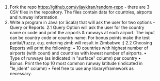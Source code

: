 1. Fork the repo https://github.com/vijaykiran/random-repo - there are 3 CSV files in the repository. The files contain data for countries, airports and runway information.
2. Write a program in Java (or Scala) that will ask the user for two options - Query or Reports.
2.1 Query Option will ask the user for the country name or code and print the airports & runways at each airport. The input can be country code or country name.
For bonus points make the test partial/fuzzy. e.g. entering zimb will result in Zimbabwe :)
2.2 Choosing Reports will print the following:
• 10 countries with highest number of airports (with count) and countries with lowest number of airports.
• Type of runways (as indicated in "surface" column) per country
• Bonus: Print the top 10 most common runway latitude (indicated in "le_ident" column)
• Feel free to use any library/framework as necessary.
